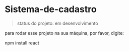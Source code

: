 # Sistema-de-cadastro

> status do projeto: em desenvolvimento

para rodar esse projeto na sua máquina, por favor, digite:

npm install react
